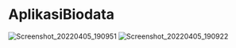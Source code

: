 # AplikasiBiodata
![Screenshot_20220405_190951](https://user-images.githubusercontent.com/68629990/161764665-d135bdcf-4318-4e41-9839-db49da24198c.png)
![Screenshot_20220405_190922](https://user-images.githubusercontent.com/68629990/161764742-03d7fc2f-a1ab-4fa4-b852-1ea3ff19ceb3.png)

